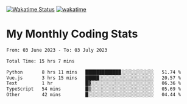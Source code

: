 [![Wakatime Status](https://github.com/noopurphalak/noopurphalak/workflows/wakatime-status-update/badge.svg)](https://github.com/noopurphalak/noopurphalak/actions/workflows/main.yml)
[![wakatime](https://wakatime.com/badge/user/80ace140-ef40-4fdd-b8ed-f3be3d2e1aea.svg)](https://wakatime.com/@80ace140-ef40-4fdd-b8ed-f3be3d2e1aea)

# My Monthly Coding Stats

<!--START_SECTION:waka-->

```txt
From: 03 June 2023 - To: 03 July 2023

Total Time: 15 hrs 7 mins

Python       8 hrs 11 mins   █████████████░░░░░░░░░░░░   51.74 %
Vue.js       3 hrs 15 mins   █████░░░░░░░░░░░░░░░░░░░░   20.57 %
Text         1 hr            █▓░░░░░░░░░░░░░░░░░░░░░░░   06.36 %
TypeScript   54 mins         █▒░░░░░░░░░░░░░░░░░░░░░░░   05.69 %
Other        42 mins         █░░░░░░░░░░░░░░░░░░░░░░░░   04.44 %
```

<!--END_SECTION:waka-->

